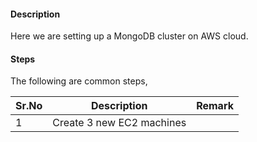 #### Description
Here we are setting up a MongoDB cluster on AWS cloud.

#### Steps
The following are common steps,

Sr.No| Description | Remark|
-|-|-|
1|Create 3 new EC2 machines||
